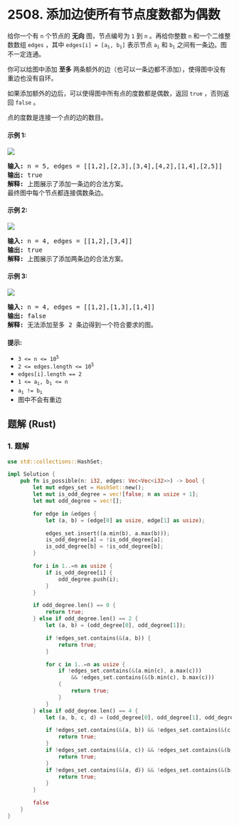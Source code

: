 # 2508. 添加边使所有节点度数都为偶数
给你一个有 `n` 个节点的 **无向** 图，节点编号为 `1` 到 `n` 。再给你整数 `n` 和一个二维整数数组 `edges` ，其中 <code>edges[i] = [a<sub>i</sub>, b<sub>i</sub>]</code> 表示节点 <code>a<sub>i</sub></code> 和 <code>b<sub>i</sub></code> 之间有一条边。图不一定连通。

你可以给图中添加 **至多** 两条额外的边（也可以一条边都不添加），使得图中没有重边也没有自环。

如果添加额外的边后，可以使得图中所有点的度数都是偶数，返回 `true` ，否则返回 `false` 。

点的度数是连接一个点的边的数目。

#### 示例 1:
![](https://assets.leetcode.com/uploads/2022/10/26/agraphdrawio.png)
<pre>
<strong>输入:</strong> n = 5, edges = [[1,2],[2,3],[3,4],[4,2],[1,4],[2,5]]
<strong>输出:</strong> true
<strong>解释:</strong> 上图展示了添加一条边的合法方案。
最终图中每个节点都连接偶数条边。
</pre>

#### 示例 2:
![](https://assets.leetcode.com/uploads/2022/10/26/aagraphdrawio.png)
<pre>
<strong>输入:</strong> n = 4, edges = [[1,2],[3,4]]
<strong>输出:</strong> true
<strong>解释:</strong> 上图展示了添加两条边的合法方案。
</pre>

#### 示例 3:
![](https://assets.leetcode.com/uploads/2022/10/26/aaagraphdrawio.png)
<pre>
<strong>输入:</strong> n = 4, edges = [[1,2],[1,3],[1,4]]
<strong>输出:</strong> false
<strong>解释:</strong> 无法添加至多 2 条边得到一个符合要求的图。
</pre>

#### 提示:
* <code>3 <= n <= 10<sup>5</sup></code>
* <code>2 <= edges.length <= 10<sup>5</sup></code>
* `edges[i].length == 2`
* <code>1 <= a<sub>i</sub>, b<sub>i</sub> <= n</code>
* <code>a<sub>i</sub> != b<sub>i</sub></code>
* 图中不会有重边

## 题解 (Rust)

### 1. 题解
```Rust
use std::collections::HashSet;

impl Solution {
    pub fn is_possible(n: i32, edges: Vec<Vec<i32>>) -> bool {
        let mut edges_set = HashSet::new();
        let mut is_odd_degree = vec![false; n as usize + 1];
        let mut odd_degree = vec![];

        for edge in &edges {
            let (a, b) = (edge[0] as usize, edge[1] as usize);

            edges_set.insert((a.min(b), a.max(b)));
            is_odd_degree[a] = !is_odd_degree[a];
            is_odd_degree[b] = !is_odd_degree[b];
        }

        for i in 1..=n as usize {
            if is_odd_degree[i] {
                odd_degree.push(i);
            }
        }

        if odd_degree.len() == 0 {
            return true;
        } else if odd_degree.len() == 2 {
            let (a, b) = (odd_degree[0], odd_degree[1]);

            if !edges_set.contains(&(a, b)) {
                return true;
            }

            for c in 1..=n as usize {
                if !edges_set.contains(&(a.min(c), a.max(c)))
                    && !edges_set.contains(&(b.min(c), b.max(c)))
                {
                    return true;
                }
            }
        } else if odd_degree.len() == 4 {
            let (a, b, c, d) = (odd_degree[0], odd_degree[1], odd_degree[2], odd_degree[3]);

            if !edges_set.contains(&(a, b)) && !edges_set.contains(&(c, d)) {
                return true;
            }
            if !edges_set.contains(&(a, c)) && !edges_set.contains(&(b, d)) {
                return true;
            }
            if !edges_set.contains(&(a, d)) && !edges_set.contains(&(b, c)) {
                return true;
            }
        }

        false
    }
}
```

